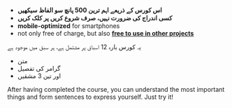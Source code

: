 - **اس کورس کے ذریعے اہم ترین 500 پانچ سو الفاظ سیکھیں**  
- **کسی اندراج کی ضرورت نہیں، صرف شروع کریں پر کلک کریں**
- **mobile-optimized** for smartphones
- not only free of charge, but also **[free to use in other projects](https://github.com/Esperanto/kurso-zagreba-metodo)**

 یہ کورس بارہ 12 اسباق پر مشتمل ہے، ہر سبق میں موجود ہے

- متن
- گرامر کی تفصیل
- اور تین 3 مشقیں

After having completed the course, you can understand the most important things and form sentences to express yourself. Just try it!
